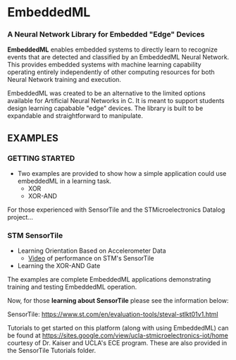 # EmbeddedML
### A Neural Network Library for Embedded "Edge" Devices

**EmbeddedML** enables embedded systems to directly learn to recognize events that are detected and classified by an EmbeddedML Neural Network. This provides embedded systems with machine learning capability operating entirely independently of other computing resources for both Neural Network training and execution.

EmbeddedML was created to be an alternative to the limited options available for Artificial Neural Networks in C. It is meant to support students design learning capabable "edge" devices. The library is built to be expandable and straightforward to manipulate.
  
## EXAMPLES

### GETTING STARTED 
  - Two examples are provided to show how a simple application could use embeddedML in a learning task.
  	* XOR 
  	* XOR-AND 

For those experienced with SensorTile and the STMicroelectronics Datalog project...

### STM SensorTile
  - Learning Orientation Based on Accelerometer Data
      * [Video](https://youtu.be/phoKZ6RlKD0) of performance on STM's SensorTile 
  - Learning the XOR-AND Gate

The examples are complete EmbeddedML applications demonstrating training and testing EmbeddedML operation.

Now, for those **learning about SensorTile** please see the information below:

SensorTile: https://www.st.com/en/evaluation-tools/steval-stlkt01v1.html

Tutorials to get started on this platform (along with using EmbeddedML) can be found at https://sites.google.com/view/ucla-stmicroelectronics-iot/home courtesy of Dr. Kaiser and UCLA's ECE program. These are also provided in the SensorTile Tutorials folder.

